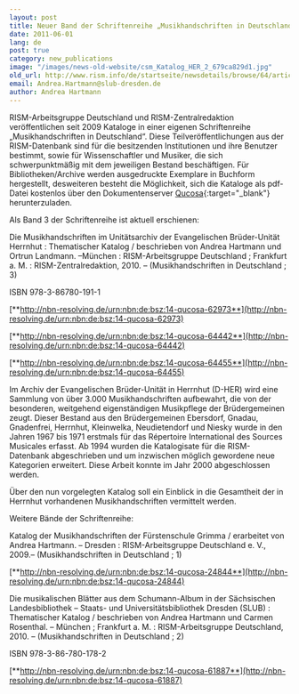```yaml
---
layout: post
title: Neuer Band der Schriftenreihe „Musikhandschriften in Deutschland“ erschienen
date: 2011-06-01
lang: de
post: true
category: new_publications
image: "/images/news-old-website/csm_Katalog_HER_2_679ca829d1.jpg"
old_url: http://www.rism.info/de/startseite/newsdetails/browse/64/article/64/new-volume-published-in-the-music-manuscripts-in-germany-series.html
email: Andrea.Hartmann@slub-dresden.de
author: Andrea Hartmann
---
```


RISM-Arbeitsgruppe Deutschland und RISM-Zentralredaktion veröffentlichen seit 2009 Kataloge in einer eigenen Schriftenreihe „Musikhandschriften in Deutschland“. Diese Teilveröffentlichungen aus der RISM-Datenbank sind für die besitzenden Institutionen und ihre Benutzer bestimmt, sowie für Wissenschaftler und Musiker, die sich schwerpunktmäßig mit dem jeweiligen Bestand beschäftigen. Für Bibliotheken/Archive werden ausgedruckte Exemplare in Buchform hergestellt, desweiteren besteht die Möglichkeit, sich die Kataloge als pdf-Datei kostenlos über den Dokumentenserver [Qucosa](http://www.qucosa.de/){:target="_blank"} herunterzuladen.

Als Band 3 der Schriftenreihe ist aktuell erschienen:

Die Musikhandschriften im Unitätsarchiv der Evangelischen Brüder-Unität Herrnhut : Thematischer Katalog / beschrieben von Andrea Hartmann und Ortrun Landmann. –München : RISM-Arbeitsgruppe Deutschland ; Frankfurt a. M. : RISM-Zentralredaktion, 2010. – (Musikhandschriften in Deutschland ; 3)

ISBN 978-3-86780-191-1

[**http://nbn-resolving.de/urn:nbn:de:bsz:14-qucosa-62973**](http://nbn-resolving.de/urn:nbn:de:bsz:14-qucosa-62973)

[**http://nbn-resolving.de/urn:nbn:de:bsz:14-qucosa-64442**](http://nbn-resolving.de/urn:nbn:de:bsz:14-qucosa-64442)

[**http://nbn-resolving.de/urn:nbn:de:bsz:14-qucosa-64455**](http://nbn-resolving.de/urn:nbn:de:bsz:14-qucosa-64455)

Im Archiv der Evangelischen Brüder-Unität in Herrnhut (D-HER) wird eine Sammlung von über 3.000 Musikhandschriften aufbewahrt, die von der besonderen, weitgehend eigenständigen Musikpflege der Brüdergemeinen zeugt. Dieser Bestand aus den Brüdergemeinen Ebersdorf, Gnadau, Gnadenfrei, Herrnhut, Kleinwelka, Neudietendorf und Niesky wurde in den Jahren 1967 bis 1971 erstmals für das Répertoire International des Sources Musicales erfasst. Ab 1994 wurden die Katalogisate für die RISM-Datenbank abgeschrieben und um inzwischen möglich gewordene neue Kategorien erweitert. Diese Arbeit konnte im Jahr 2000 abgeschlossen werden.

Über den nun vorgelegten Katalog soll ein Einblick in die Gesamtheit der in Herrnhut vorhandenen Musikhandschriften vermittelt werden.

Weitere Bände der Schriftenreihe:

Katalog der Musikhandschriften der Fürstenschule Grimma / erarbeitet von Andrea Hartmann. – Dresden : RISM-Arbeitsgruppe Deutschland e. V., 2009.– (Musikhandschriften in Deutschland ; 1)

[**http://nbn-resolving.de/urn:nbn:de:bsz:14-qucosa-24844**](http://nbn-resolving.de/urn:nbn:de:bsz:14-qucosa-24844)

Die musikalischen Blätter aus dem Schumann-Album in der Sächsischen Landesbibliothek – Staats- und Universitätsbibliothek Dresden (SLUB) : Thematischer Katalog / beschrieben von Andrea Hartmann und Carmen Rosenthal. – München ; Frankfurt a. M. : RISM-Arbeitsgruppe Deutschland, 2010. – (Musikhandschriften in Deutschland ; 2)

ISBN 978-3-86-780-178-2

[**http://nbn-resolving.de/urn:nbn:de:bsz:14-qucosa-61887**](http://nbn-resolving.de/urn:nbn:de:bsz:14-qucosa-61887)